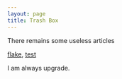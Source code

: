 ```yaml
---
layout: page
title: Trash Box
---
```


There remains some useless articles

[flake](flake), [test](test)

I am always upgrade.

<!-- <div class="text-center"> -->
<!-- 	<img src="{{ 'assets/img/path.jpg' | relative_url }}" alt="Homepage" /> -->
<!-- </div> -->
